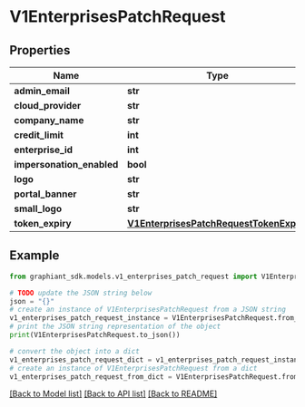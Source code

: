 # V1EnterprisesPatchRequest


## Properties

Name | Type | Description | Notes
------------ | ------------- | ------------- | -------------
**admin_email** | **str** |  | [optional] 
**cloud_provider** | **str** |  | [optional] 
**company_name** | **str** |  | [optional] 
**credit_limit** | **int** |  | [optional] 
**enterprise_id** | **int** |  | [optional] 
**impersonation_enabled** | **bool** |  | [optional] 
**logo** | **str** |  | [optional] 
**portal_banner** | **str** |  | [optional] 
**small_logo** | **str** |  | [optional] 
**token_expiry** | [**V1EnterprisesPatchRequestTokenExpiry**](V1EnterprisesPatchRequestTokenExpiry.md) |  | [optional] 

## Example

```python
from graphiant_sdk.models.v1_enterprises_patch_request import V1EnterprisesPatchRequest

# TODO update the JSON string below
json = "{}"
# create an instance of V1EnterprisesPatchRequest from a JSON string
v1_enterprises_patch_request_instance = V1EnterprisesPatchRequest.from_json(json)
# print the JSON string representation of the object
print(V1EnterprisesPatchRequest.to_json())

# convert the object into a dict
v1_enterprises_patch_request_dict = v1_enterprises_patch_request_instance.to_dict()
# create an instance of V1EnterprisesPatchRequest from a dict
v1_enterprises_patch_request_from_dict = V1EnterprisesPatchRequest.from_dict(v1_enterprises_patch_request_dict)
```
[[Back to Model list]](../README.md#documentation-for-models) [[Back to API list]](../README.md#documentation-for-api-endpoints) [[Back to README]](../README.md)


